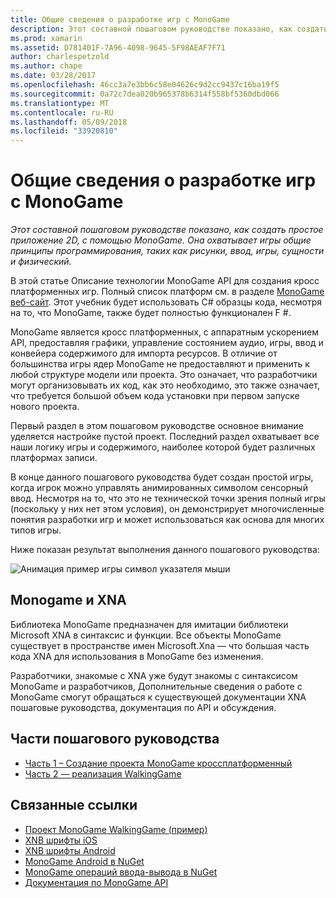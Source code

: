 ```yaml
---
title: Общие сведения о разработке игр с MonoGame
description: Этот составной пошаговом руководстве показано, как создать простое приложение 2D, с помощью MonoGame.  Она охватывает игры общие принципы программирования, таких как рисунки, ввод, игры, сущности и физический.
ms.prod: xamarin
ms.assetid: D781401F-7A96-4098-9645-5F98AEAF7F71
author: charlespetzold
ms.author: chape
ms.date: 03/28/2017
ms.openlocfilehash: 46cc3a7e3bb6c58e04626c9d2cc9437c16ba19f5
ms.sourcegitcommit: 0a72c7dea020b965378b6314f558bf5360dbd066
ms.translationtype: MT
ms.contentlocale: ru-RU
ms.lasthandoff: 05/09/2018
ms.locfileid: "33920810"
---
```

# <a name="introduction-to-game-development-with-monogame"></a>Общие сведения о разработке игр с MonoGame

_Этот составной пошаговом руководстве показано, как создать простое приложение 2D, с помощью MonoGame.  Она охватывает игры общие принципы программирования, таких как рисунки, ввод, игры, сущности и физический._

В этой статье Описание технологии MonoGame API для создания кросс платформенных игр. Полный список платформ см. в разделе [MonoGame веб-сайт](http://www.monogame.net/). Этот учебник будет использовать C# образцы кода, несмотря на то, что MonoGame, также будет полностью функционален F #.

MonoGame является кросс платформенных, с аппаратным ускорением API, предоставляя графики, управление состоянием аудио, игры, ввод и конвейера содержимого для импорта ресурсов. В отличие от большинства игры ядер MonoGame не предоставляют и применить к любой структуре модели или проекта.  Это означает, что разработчики могут организовывать их код, как это необходимо, это также означает, что требуется большой объем кода установки при первом запуске нового проекта.

Первый раздел в этом пошаговом руководстве основное внимание уделяется настройке пустой проект. Последний раздел охватывает все наши логику игры и содержимого, наиболее которой будет различных платформах записи.

В конце данного пошагового руководства будет создан простой игры, когда игрок можно управлять анимированных символом сенсорный ввод.  Несмотря на то, что это не технической точки зрения полный игры (поскольку у них нет этом условия), он демонстрирует многочисленные понятия разработки игр и может использоваться как основа для многих типов игры. 

Ниже показан результат выполнения данного пошагового руководства:

![Анимация пример игры символ указателя мыши](images/image1.gif)

## <a name="monogame-and-xna"></a>Monogame и XNA

Библиотека MonoGame предназначен для имитации библиотеки Microsoft XNA в синтаксис и функции.  Все объекты MonoGame существует в пространстве имен Microsoft.Xna — что большая часть кода XNA для использования в MonoGame без изменения. 

Разработчики, знакомые с XNA уже будут знакомы с синтаксисом MonoGame и разработчиков, Дополнительные сведения о работе с MonoGame смогут обращаться к существующей документации XNA пошаговые руководства, документация по API и обсуждения.


## <a name="walkthrough-parts"></a>Части пошагового руководства

- [Часть 1 – Создание проекта MonoGame кроссплатформенный](~/graphics-games/monogame/introduction/part1.md)
- [Часть 2 — реализация WalkingGame](~/graphics-games/monogame/introduction/part2.md)

## <a name="related-links"></a>Связанные ссылки

- [Проект MonoGame WalkingGame (пример)](https://developer.xamarin.com/samples/mobile/WalkingGameMG/)
- [XNB шрифты iOS](https://github.com/mono/CocosSharp/tree/master/Samples/GameStarterKit/GameStarterKit/Content/fonts)
- [XNB шрифты Android](https://github.com/mono/CocosSharp/tree/master/Samples/GameStarterKit/GameStarterKit/Assets/Content/fonts)
- [MonoGame Android в NuGet](https://www.nuget.org/packages/MonoGame.Framework.Android/)
- [MonoGame операций ввода-вывода в NuGet](https://www.nuget.org/packages/MonoGame.Framework.iOS/)
- [Документация по MonoGame API](http://www.monogame.net/documentation/?page=main)
